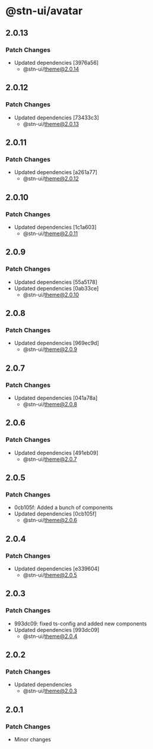 # @stn-ui/avatar

## 2.0.13

### Patch Changes

- Updated dependencies [3976a56]
  - @stn-ui/theme@2.0.14

## 2.0.12

### Patch Changes

- Updated dependencies [73433c3]
  - @stn-ui/theme@2.0.13

## 2.0.11

### Patch Changes

- Updated dependencies [a261a77]
  - @stn-ui/theme@2.0.12

## 2.0.10

### Patch Changes

- Updated dependencies [1c1a603]
  - @stn-ui/theme@2.0.11

## 2.0.9

### Patch Changes

- Updated dependencies [55a5178]
- Updated dependencies [0ab33ce]
  - @stn-ui/theme@2.0.10

## 2.0.8

### Patch Changes

- Updated dependencies [969ec9d]
  - @stn-ui/theme@2.0.9

## 2.0.7

### Patch Changes

- Updated dependencies [041a78a]
  - @stn-ui/theme@2.0.8

## 2.0.6

### Patch Changes

- Updated dependencies [491eb09]
  - @stn-ui/theme@2.0.7

## 2.0.5

### Patch Changes

- 0cb105f: Added a bunch of components
- Updated dependencies [0cb105f]
  - @stn-ui/theme@2.0.6

## 2.0.4

### Patch Changes

- Updated dependencies [e339604]
  - @stn-ui/theme@2.0.5

## 2.0.3

### Patch Changes

- 993dc09: fixed ts-config and added new components
- Updated dependencies [993dc09]
  - @stn-ui/theme@2.0.4

## 2.0.2

### Patch Changes

- Updated dependencies
  - @stn-ui/theme@2.0.3

## 2.0.1

### Patch Changes

- Minor changes
